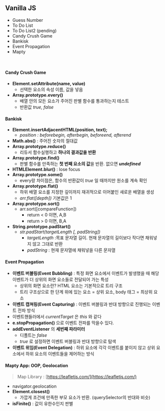 ## Vanilla JS

- Guess Number
- To Do List
- To Do List2 (pending)
- Candy Crush Game
- Bankisk
- Event Propagation
- Mapty

<br>

#### Candy Crush Game

- **Element.setAttribute(name, value)**
  - 선택한 요소의 속성 이름, 값을 넣음
- **Array.prototype.every()**
  - 배열 안의 모든 요소가 주어진 판별 함수를 통과하는지 테스트
  - 반환값 _true, false_

#### Bankisk

- **Element.insertAdjacentHTML(position, text);**
  - _position : beforebegin, afterbegin, beforeend, afterend_
- **Math.abs()** : 주어진 숫자의 절대값
- **Array.prototype.reduce()**
  - 리듀서 함수실행하고 **하나의 결과값을 반환**
- **Array.prototype.find()**
  - 판별 함수를 만족하는 **첫 번째 요소의 값**을 반환. 없으면 **_undefined_**
- **HTMLElement.blur()** : lose focus
- **Array.prototype.some()**
  - every랑 차이점은, 함수의 반환값이 _true_ 일 때까지만 원소를 계속 확인
- **Array.prototype.flat()**
  - 하위 배열 요소를 지정한 깊이까지 재귀적으로 이어붙인 새로운 배열을 생성
  - _arr.flat([depth])_ 기본값은 1
- **Array.prototype.sort()**
  - arr.sort([compareFunction])
    - return < 0 이면, A,B
    - return > 0 이면, B,A
- **String.prototype.padStart()**
  - _str.padStart(targetLength [, padString])_
    - _targetLength_ :목표 문자열 길이. 현재 문자열의 길이보다 작다면 채워넣지 않고 그대로 반환
    - _padString_ : 현재 문자열에 채워넣을 다른 문자열

#### Event Propagation

- **이벤트 버블링(Event Bubbling)** : 특정 화면 요소에서 이벤트가 발생했을 때 해당 이벤트가 더 상위의 화면 요소들로 전달되어 가는 특성
  - 상위의 화면 요소란? HTML 요소는 기본적으로 트리 구조
  - 트리 구조상으로 한 단계 위에 있는 요소 = 상위 요소, body 태그 = 최상위 요소
- **이벤트 캡쳐링(Event Capturing)** : 이벤트 버블링과 반대 방향으로 진행되는 이벤트 전파 방식
- 이벤트핸들러에서 _currentTarget_ 은 _this_ 와 같다
- **e.stopPropagation()** 으로 이벤트 전파를 막을수 있다.
- **addEventListener** 의 **세번째 파라미터**
  - 디폴트는 _false_
  - _true_ 로 설정하면 이벤트 버블링과 반대 방향으로 탐색
- **이벤트 위임(Event Delegation)** : 하위 요소에 각각 이벤트를 붙이지 않고 상위 요소에서 하위 요소의 이벤트들을 제어하는 방식

#### Mapty App: OOP, Geolocation

> Map Library : [https://leafletjs.com/](https://leafletjs.com/)

- navigator.geolocation
- **Element.closest()**
  - 가깝게 조건에 만족한 부모 요소가 반환. (querySelector의 반대와 비슷)
- **isFinite()** : 값이 유한수인지 판별
